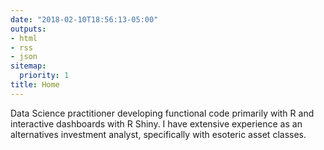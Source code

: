 ```yaml
---
date: "2018-02-10T18:56:13-05:00"
outputs:
- html
- rss
- json
sitemap:
  priority: 1
title: Home
---
```

Data Science practitioner developing functional code primarily with R and interactive dashboards with R Shiny. I have extensive experience as an alternatives investment analyst, specifically with esoteric asset classes.
